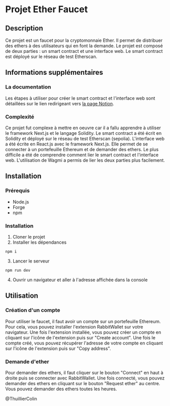 # Projet Ether Faucet
## Description
Ce projet est un faucet pour la cryptomonnaie Ether. 
Il permet de distribuer des ethers à des utilisateurs qui en font la demande. 
Le projet est composé de deux parties : un smart contract et une interface web. Le smart contract est déployé sur le réseau de test Etherscan.

## Informations supplémentaires
### La documentation
Les étapes à utiliser pour créer le smart contract et l'interface web sont détaillées sur le lien redirigeant vers [la page Notion](https://thuillier-colin.notion.site/Blockchaine-866f59f31c544c9a9ae8a045f5a7f7cb?pvs=4).

### Complexité
Ce projet fut complexe à mettre en oeuvre car il a fallu apprendre à utiliser le framework Next.js et le langage Solidity.
Le smart contract a été écrit en Solidity et déployé sur le réseau de test Etherscan (sepolia).
L'interface web a été écrite en React.js avec le framework Next.js. Elle permet de se connecter à un portefeuille Ethereum et de demander des ethers.
Le plus difficile a été de comprendre comment lier le smart contract et l'interface web.
L'utilisation de Wagmi a permis de lier les deux parties plus facilement.

## Installation
### Prérequis
- Node.js
- Forge
- npm

### Installation
1. Cloner le projet
2. Installer les dépendances
```
npm i
```
3. Lancer le serveur
```
npm run dev
```
4. Ouvrir un navigateur et aller à l'adresse affichée dans la console

## Utilisation
### Création d'un compte
Pour utiliser le faucet, il faut avoir un compte sur un portefeuille Ethereum. Pour cela, vous pouvez installer l'extension RabbitWallet sur votre navigateur. Une fois l'extension installée, vous pouvez créer un compte en cliquant sur l'icône de l'extension puis sur "Create account". Une fois le compte créé, vous pouvez récupérer l'adresse de votre compte en cliquant sur l'icône de l'extension puis sur "Copy address".

### Demande d'ether
Pour demander des ethers, il faut cliquer sur le bouton "Connect" en haut à droite puis se connecter avec RabbitWallet. 
Une fois connecté, vous pouvez demander des ethers en cliquant sur le bouton "Request ether" au centre.
Vous pouvez demander des ethers toutes les heures.

@ThuillierColin